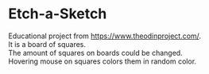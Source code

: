 # Etch-a-Sketch

Educational project from https://www.theodinproject.com/.  
It is a board of squares.  
The amount of squares on boards could be changed.  
Hovering mouse on squares colors them in random color.  